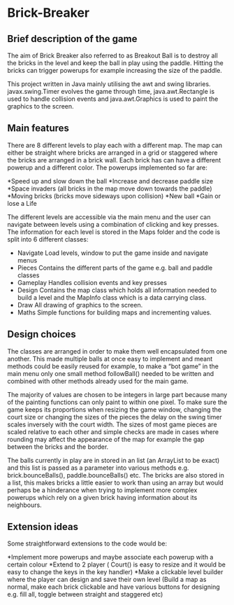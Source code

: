 # Brick-Breaker


## Brief description of the game

The aim of Brick Breaker also referred to as Breakout Ball is to destroy all the bricks in the level and keep the ball in play using the paddle. Hitting the bricks can trigger powerups for example increasing the size of the paddle.

This project written in Java mainly utilising the awt and swing libraries. javax.swing.Timer evolves the game through time, java.awt.Rectangle is used to handle collision events and java.awt.Graphics is used to paint the graphics to the screen. 

## Main features

There are 8 different levels to play each with a different map. The map can either be straight where bricks are arranged in a grid or staggered where the bricks are arranged in a brick wall. Each brick has can have a different powerup and a different color. The powerups implemented so far are:

*Speed up and slow down the ball
*Increase and decrease paddle size
*Space invaders	(all bricks in the map move down towards the paddle)
*Moving bricks		(bricks move sideways upon collision)
*New ball
*Gain or lose a Life

The different levels are accessible via the main menu and the user can navigate between levels using a combination of clicking and key presses. The information for each level is stored in the Maps folder and the code is split into 6 different classes:

* Navigate	Load levels, window to put the game inside and navigate menus
* Pieces		Contains the different parts of the game e.g. ball and paddle classes
* Gameplay	Handles collision events and key presses
* Design		Contains the map class which holds all information needed to build a level and the MapInfo class which is a data carrying class.
* Draw		All drawing of graphics to the screen.
* Maths		Simple functions for building maps and incrementing values.

## Design choices

The classes are arranged in order to make them well encapsulated from one another. This made multiple balls at once easy to implement and meant methods could be easily reused for example, to make a “bot game” in the main menu only one small method followBall() needed to be written and combined with other methods already used for the main game.

The majority of values are chosen to be integers in large part because many of the painting functions can only paint to within one pixel. To make sure the game keeps its proportions when resizing the game window, changing the court size or changing the sizes of the pieces the delay on the swing timer scales inversely with the court width. The sizes of most game pieces are scaled relative to each other and simple checks are made in cases where rounding may affect the appearance of the map for example the gap between the bricks and the border.

The balls currently in play are in stored in an list (an ArrayList to be exact) and this list is passed as a parameter into various methods e.g. brick.bounceBalls(), paddle.bounceBalls() etc. The bricks are also stored in a list, this makes bricks a little easier to work than using an array but would perhaps be a hinderance when trying to implement more complex powerups which rely on a given brick having information about its neighbours.

## Extension ideas

Some straightforward extensions to the code would be: 

*Implement more powerups and maybe associate each powerup with a certain colour
*Extend to 2 player ( Court() is easy to resize and it would be easy to change the keys in the key handler)
*Make a clickable level builder where the player can design and save their own level (Build a map as normal, make each brick clickable and have various buttons for designing e.g. fill all, toggle between straight and staggered etc)

